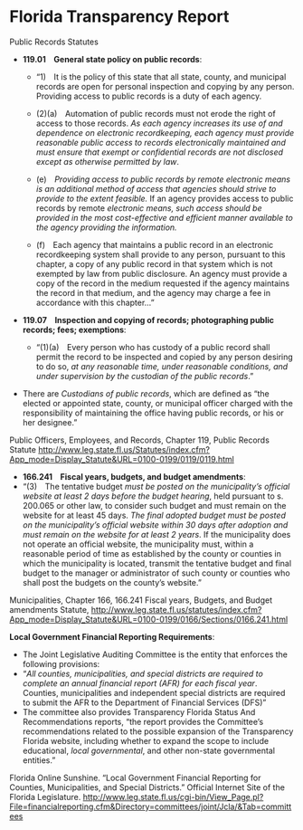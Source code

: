 # Florida Transparency Report 
Public Records Statutes
* **119.01 General state policy on public records**:
  *	“1) It is the policy of this state that all state, county, and municipal records are open for personal inspection and copying by any person. Providing access to public records is a duty of each agency.
  
  * (2)(a) Automation of public records must not erode the right of access to those records. *As each agency increases its use of and dependence on electronic recordkeeping, each agency must provide reasonable public access to records electronically maintained and must ensure that exempt or confidential records are not disclosed except as otherwise permitted by law*.
  
  * (e) *Providing access to public records by remote electronic means is an additional method of access that agencies should strive to provide to the extent feasible.* If an agency provides access to public records by remote *electronic means, such access should be provided in the most cost-effective and efficient manner available to the agency providing the information.*
  
  * (f) Each agency that maintains a public record in an electronic recordkeeping system shall provide to any person, pursuant to this chapter, a copy of any public record in that system which is not exempted by law from public disclosure. An agency must provide a copy of the record in the medium requested if the agency maintains the record in that medium, and the agency may charge a fee in accordance with this chapter…”

* **119.07 Inspection and copying of records; photographing public records; fees; exemptions**:
  * “(1)(a) Every person who has custody of a public record shall permit the record to be inspected and copied by any person desiring to do so, *at any reasonable time, under reasonable conditions, and under supervision by the custodian of the public records*.”

*	There are *Custodians of public records*, which are defined as “the elected or appointed state, county, or municipal officer charged with the responsibility of maintaining the office having public records, or his or her designee.”

Public Officers, Employees, and Records, Chapter 119, Public Records Statute
http://www.leg.state.fl.us/Statutes/index.cfm?App_mode=Display_Statute&URL=0100-0199/0119/0119.html

*	**166.241 Fiscal years, budgets, and budget amendments**:
  * “(3) The tentative budget *must be posted on the municipality’s official website at least 2 days before the budget hearing*, held pursuant to s. 200.065 or other law, to consider such budget and must remain on the website for at least 45 days. *The final adopted budget must be posted on the municipality’s official website within 30 days after adoption and must remain on the website for at least 2 years*. If the municipality does not operate an official website, the municipality must, within a reasonable period of time as established by the county or counties in which the municipality is located, transmit the tentative budget and final budget to the manager or administrator of such county or counties who shall post the budgets on the county’s website.”

Municipalities, Chapter 166, 166.241 Fiscal years, Budgets, and Budget amendments Statute, http://www.leg.state.fl.us/statutes/index.cfm?App_mode=Display_Statute&URL=0100-0199/0166/Sections/0166.241.html


**Local Government Financial Reporting Requirements**:
*	The Joint Legislative Auditing Committee is the entity that enforces the following provisions: 
  * “*All counties, municipalities, and special districts are required to complete an annual financial report (AFR) for each fiscal year*. Counties, municipalities and independent special districts are required to submit the AFR to the Department of Financial Services (DFS)”
  * The committee also provides Transparency Florida Status And Recommendations reports, “the report provides the Committee’s recommendations related to the possible expansion of the Transparency Florida website, including whether to expand the scope to include educational, *local governmental*, and other non-state governmental entities.”

Florida Online Sunshine. “Local Government Financial Reporting for Counties, Municipalities, and Special Districts.” Official Internet Site of the Florida Legislature. http://www.leg.state.fl.us/cgi-bin/View_Page.pl?File=financialreporting.cfm&Directory=committees/joint/Jcla/&Tab=committees 
 



